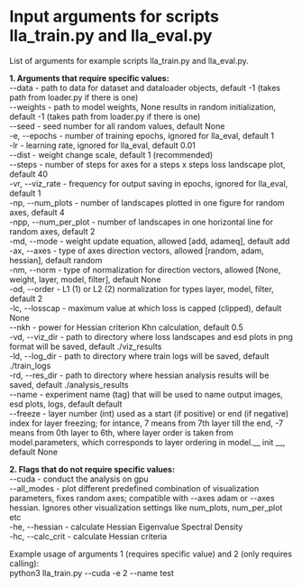 # Input arguments for scripts lla_train.py and lla_eval.py

List of arguments for example scripts lla_train.py and lla_eval.py.

**1. Arguments that require specific values:** \
--data - path to data for dataset and dataloader objects, default -1 (takes path from loader.py if there is one) \
--weights - path to model weights, None results in random initialization, default -1 (takes path from loader.py if there is one) \
--seed - seed number for all random values, default None \
-e, --epochs - number of training epochs, ignored for lla_eval, default 1 \
-lr - learning rate, ignored for lla_eval, default 0.01 \
--dist - weight change scale, default 1 (recommended) \
--steps - number of steps for axes for a steps x steps loss landscape plot, default 40 \
-vr, --viz_rate - frequency for output saving in epochs, ignored for lla_eval, default 1 \
-np, --num_plots - number of landscapes plotted in one figure for random axes, default 4 \
-npp, --num_per_plot - number of landscapes in one horizontal line for random axes, default 2 \
-md, --mode - weight update equation, allowed [add, adameq], default add \
-ax, --axes - type of axes direction vectors, allowed [random, adam, hessian], default random \
-nm, --norm - type of normalization for direction vectors, allowed [None, weight, layer, model, filter], default None\
-od, --order - L1 (1) or L2 (2) normalization for types layer, model, filter, default 2\
-lc, --losscap - maximum value at which loss is capped (clipped), default None \
--nkh - power for Hessian criterion Khn calculation, default 0.5 \
-vd, --viz_dir - path to directory where loss landscapes and esd plots in png format will be saved, default ./viz_results \
-ld, --log_dir - path to directory where train logs will be saved, default ./train_logs \
-rd, --res_dir - path to directory where hessian analysis results will be saved, default ./analysis_results \
--name - experiment name (tag) that will be used to name output images, esd plots, logs, default default \
--freeze - layer number (int) used as a start (if positive) or end (if negative) index for layer freezing; for intance, 7 means from 7th layer till the end, -7 means from 0th layer to 6th, where layer order is taken from model.parameters, which corresponds to layer ordering in model.__ init __, default None 

**2. Flags that do not require specific values:** \
--cuda - conduct the analysis on gpu \
--all_modes - plot different predefined combination of visualization parameters, fixes random axes; compatible with --axes adam or --axes hessian. Ignores other visualization settings like num_plots, num_per_plot etc \
-he, --hessian - calculate Hessian Eigenvalue Spectral Density \
-hc, --calc_crit - calculate Hessian criteria 

Example usage of arguments 1 (requires specific value) and 2 (only requires calling): \
python3 lla_train.py --cuda -e 2 --name test
